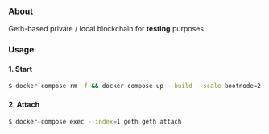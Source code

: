 
### About

Geth-based private / local blockchain for **testing** purposes.

### Usage

#### 1. Start

```bash
$ docker-compose rm -f && docker-compose up --build --scale bootnode=2 --scale geth=3
```

#### 2. Attach

```bash
$ docker-compose exec --index=1 geth geth attach
```

[//]: # ( vim:set ts=2 sw=2 et syn=markdown: )
